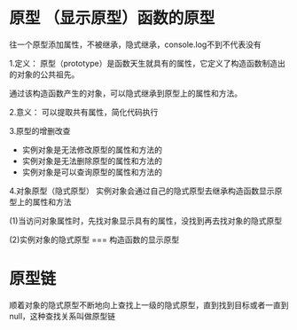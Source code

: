 # 原型 （显示原型）函数的原型

往一个原型添加属性，不被继承，隐式继承，console.log不到不代表没有

1.定义：
原型（prototype）是函数天生就具有的属性，它定义了构造函数制造出的对象的公共祖先。

通过该构造函数产生的对象，可以隐式继承到原型上的属性和方法。

2.意义：
可以提取共有属性，简化代码执行


3.原型的增删改查
- 实例对象是无法修改原型的属性和方法的
- 实例对象是无法删除原型的属性和方法的
- 实例对象是可以查询原型的属性和方法的


4.对象原型（隐式原型）
实例对象会通过自己的隐式原型去继承构造函数显示原型上的属性和方法

(1)当访问对象属性时，先找对象显示具有的属性，没找到再去找对象的隐式原型

(2)实例对象的隐式原型 === 构造函数的显示原型


# 原型链
顺着对象的隐式原型不断地向上查找上一级的隐式原型，直到找到目标或者一直到null，这种查找关系叫做原型链